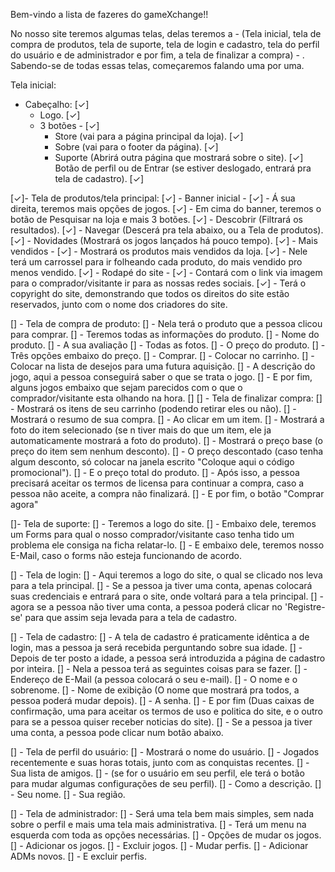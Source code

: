 Bem-vindo a lista de fazeres do gameXchange!!

No nosso site teremos algumas telas, delas teremos a - (Tela inicial, tela de compra de produtos, tela de suporte, tela de login e cadastro, tela do perfil do usuário e de administrador e por fim, a tela de finalizar a compra) - . Sabendo-se de todas essas telas, começaremos falando uma por uma.

Tela inicial:

- Cabeçalho: [✓]
    - Logo. [✓]
    - 3 botões - [✓]
        - Store (vai para a página principal da loja). [✓]
        - Sobre (vai para o footer da página). [✓]
        - Suporte (Abrirá outra página que mostrará sobre o site). [✓]
    Botão de perfil ou de Entrar (se estiver deslogado, entrará pra tela de cadastro). [✓]

[✓]- Tela de produtos/tela principal:
[✓]    - Banner inicial -
[✓]        - Á sua direita, teremos mais opções de jogos.
[✓]        - Em cima do banner, teremos o botão de Pesquisar na loja e mais 3 botões.
[✓]            - Descobrir (Filtrará os resultados).
[✓]            - Navegar (Descerá pra tela abaixo, ou a Tela de produtos).
[✓]            - Novidades (Mostrará os jogos lançados há pouco tempo). 
[✓]    - Mais vendidos -
[✓]        - Mostrará os produtos mais vendidos da loja.
[✓]            - Nele terá um carrossel para ir folheando cada produto, do mais vendido pro menos vendido.
[✓]    - Rodapé do site -
[✓]        - Contará com o link via imagem para o comprador/visitante ir para as nossas redes sociais.
[✓]        - Terá o copyright do site, demonstrando que todos os direitos do site estão reservados, junto com o nome dos criadores do site.

[] - Tela de compra de produto:
[]    - Nela terá o produto que a pessoa clicou para comprar.
[]    - Teremos todas as informações do produto.
[]        - Nome do produto.
[]        - A sua avaliação
[]        - Todas as fotos.
[]        - O preço do produto.
[]        - Três opções embaixo do preço.
[]            - Comprar.
[]            - Colocar no carrinho.
[]            - Colocar na lista de desejos para uma futura aquisição.
[]        - A descrição do jogo, aqui a pessoa conseguirá saber o que se trata o jogo.
[]        - E por fim, alguns jogos embaixo que sejam parecidos com o que o comprador/visitante esta olhando na hora.
[]
[] - Tela de finalizar compra:
[]    - Mostrará os itens de seu carrinho (podendo retirar eles ou não).
[]    - Mostrará o resumo de sua compra.
[]        - Ao clicar em um item.
[]            - Mostrará a foto do item selecionado (se n tiver mais do que um item, ele ja automaticamente mostrará a foto do produto).
[]            - Mostrará o preço base (o preço do item sem nenhum desconto).
[]            - O preço descontado (caso tenha algum desconto, só colocar na janela escrito "Coloque aqui o código promocional").
[]            - E o preço total do produto.
[]            - Após isso, a pessoa precisará aceitar os termos de licensa para continuar a compra, caso a pessoa não aceite, a compra não finalizará.
[]        - E por fim, o botão "Comprar agora"

[]- Tela de suporte:
[]    - Teremos a logo do site.
[]        - Embaixo dele, teremos um Forms para qual o nosso comprador/visitante caso tenha tido um problema ele consiga na ficha relatar-lo.
[]        - E embaixo dele, teremos nosso E-Mail, caso o forms não esteja funcionando de acordo.

[] - Tela de login:
[]    - Aqui teremos a logo do site, o qual se clicado nos leva para a tela principal.
[]    - Se a pessoa ja tiver uma conta, apenas colocará suas credenciais e entrará para o site, onde voltará para a tela principal.
[]        - agora se a pessoa não tiver uma conta, a pessoa poderá clicar no 'Registre-se' para que assim seja levada para a tela de cadastro.

[] - Tela de cadastro:
[]    - A tela de cadastro é praticamente idêntica a de login, mas a pessoa ja será recebida perguntando sobre sua idade.
[]    - Depois de ter posto a idade, a pessoa será introduzida a página de cadastro por inteira.
[]        - Nela a pessoa terá as seguintes coisas para se fazer.
[]            - Endereço de E-Mail (a pessoa colocará o seu e-mail).
[]            - O nome e o sobrenome.
[]            - Nome de exibição (O nome que mostrará pra todos, a pessoa poderá mudar depois).
[]            - A senha. 
[]            - E por fim (Duas caixas de confirmação, uma para aceitar os termos de uso e politica do site, e o outro para se a pessoa quiser receber noticias do site).
[]        - Se a pessoa ja tiver uma conta, a pessoa pode clicar num botão abaixo.

[] - Tela de perfil do usuário:
[]    - Mostrará o nome do usuário.
[]    - Jogados recentemente e suas horas totais, junto com as conquistas recentes.
[]    - Sua lista de amigos.
[]    - (se for o usuário em seu perfil, ele terá o botão para mudar algumas configurações de seu perfil).
[]        - Como a descrição.
[]        - Seu nome.
[]        - Sua região.

[] - Tela de administrador:
[]    - Será uma tela bem mais simples, sem nada sobre o perfil e mais uma tela mais administrativa.
[]    - Terá um menu na esquerda com toda as opções necessárias.
[]        - Opções de mudar os jogos.
[]        - Adicionar os jogos.
[]        - Excluir jogos.
[]        - Mudar perfis.
[]        - Adicionar ADMs novos.
[]        - E excluir perfis.
    

